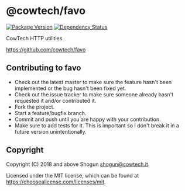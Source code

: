 # @cowtech/favo

[![Package Version](https://img.shields.io/npm/v/@cowtech/favo.svg)](https://npmjs.com/package/@cowtech/favo)
[![Dependency Status](https://img.shields.io/gemnasium/github.com/cowtech/favo.svg)](https://gemnasium.com/github.com/cowtech/favo)

CowTech HTTP utilities.

https://github.com/cowtech/favo

## Contributing to favo

- Check out the latest master to make sure the feature hasn't been implemented or the bug hasn't been fixed yet.
- Check out the issue tracker to make sure someone already hasn't requested it and/or contributed it.
- Fork the project.
- Start a feature/bugfix branch.
- Commit and push until you are happy with your contribution.
- Make sure to add tests for it. This is important so I don't break it in a future version unintentionally.

## Copyright

Copyright (C) 2018 and above Shogun <shogun@cowtech.it>.

Licensed under the MIT license, which can be found at https://choosealicense.com/licenses/mit.
